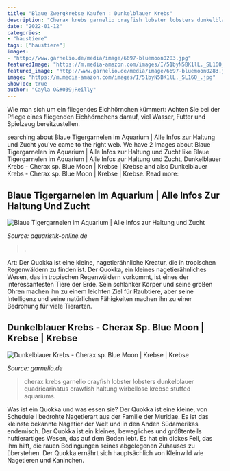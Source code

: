 ```yaml
---
title: "Blaue Zwergkrebse Kaufen : Dunkelblauer Krebs"
description: "Cherax krebs garnelio crayfish lobster lobsters dunkelblauer quadricarinatus crawfish haltung wirbellose krebse stuffed aquariums"
date: "2022-01-12"
categories:
- "haustiere"
tags: ["haustiere"]
images:
- "http://www.garnelio.de/media/image/6697-bluemoon0283.jpg"
featuredImage: "https://m.media-amazon.com/images/I/51byN5BK1lL._SL160_.jpg"
featured_image: "http://www.garnelio.de/media/image/6697-bluemoon0283.jpg"
image: "https://m.media-amazon.com/images/I/51byN5BK1lL._SL160_.jpg"
ShowToc: true
author: "Cayla O&#039;Reilly"
---
```



Wie man sich um ein fliegendes Eichhörnchen kümmert: Achten Sie bei der Pflege eines fliegenden Eichhörnchens darauf, viel Wasser, Futter und Spielzeug bereitzustellen.

	

		
searching about Blaue Tigergarnelen im Aquarium | Alle Infos zur Haltung und Zucht you've came to the right web. We have 2 Images about Blaue Tigergarnelen im Aquarium | Alle Infos zur Haltung und Zucht like Blaue Tigergarnelen im Aquarium | Alle Infos zur Haltung und Zucht, Dunkelblauer Krebs - Cherax sp. Blue Moon | Krebse | Krebse and also Dunkelblauer Krebs - Cherax sp. Blue Moon | Krebse | Krebse. Read more:
		
    
## Blaue Tigergarnelen Im Aquarium | Alle Infos Zur Haltung Und Zucht

<img loading=lazy src="https://m.media-amazon.com/images/I/51byN5BK1lL._SL160_.jpg" onerror="this.onerror=null;this.src='https://tse4.mm.bing.net/th?id=OIP.9mvrcagzbW5XgBu7_eYlUQAAAA&amp;pid=15.1';" alt="Blaue Tigergarnelen im Aquarium | Alle Infos zur Haltung und Zucht">

_Source: aquaristik-online.de_

>. 

	

Art: Der Quokka ist eine kleine, nagetierähnliche Kreatur, die in tropischen Regenwäldern zu finden ist.
Der Quokka, ein kleines nagetierähnliches Wesen, das in tropischen Regenwäldern vorkommt, ist eines der interessantesten Tiere der Erde. Sein schlanker Körper und seine großen Ohren machen ihn zu einem leichten Ziel für Raubtiere, aber seine Intelligenz und seine natürlichen Fähigkeiten machen ihn zu einer Bedrohung für viele Tierarten.

    
## Dunkelblauer Krebs - Cherax Sp. Blue Moon | Krebse | Krebse

<img loading=lazy src="http://www.garnelio.de/media/image/6697-bluemoon0283.jpg" onerror="this.onerror=null;this.src='https://tse1.mm.bing.net/th?id=OIP.g0WCEfmZOxxMu8_klxc2AwHaF7&amp;pid=15.1';" alt="Dunkelblauer Krebs - Cherax sp. Blue Moon | Krebse | Krebse">

_Source: garnelio.de_

>cherax krebs garnelio crayfish lobster lobsters dunkelblauer quadricarinatus crawfish haltung wirbellose krebse stuffed aquariums. 

	

Was ist ein Quokka und was essen sie?
Der Quokka ist eine kleine, von Schedule I bedrohte Nagetierart aus der Familie der Muridae. Es ist das kleinste bekannte Nagetier der Welt und in den Anden Südamerikas endemisch. Der Quokka ist ein kleines, bewegliches und größtenteils huftierartiges Wesen, das auf dem Boden lebt. Es hat ein dickes Fell, das ihm hilft, die rauen Bedingungen seines abgelegenen Zuhauses zu überstehen. Der Quokka ernährt sich hauptsächlich von Kleinwild wie Nagetieren und Kaninchen.

